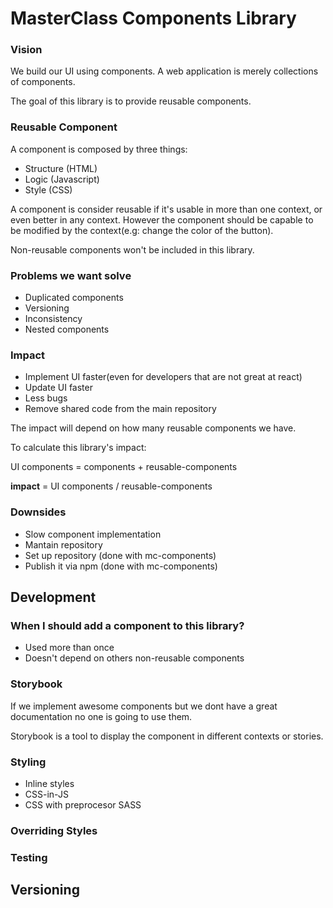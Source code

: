 # MasterClass Components Library

### Vision
We build our UI using components. A web application is merely collections of components.

The goal of this library is to provide reusable components.

### Reusable Component
A component is composed by three things:
- Structure (HTML)
- Logic (Javascript)
- Style (CSS)

A component is consider reusable if it's usable in more than one context, or even better in any context.
However the component should be capable to be modified by the context(e.g: change the color of the button).

Non-reusable components won't be included in this library.

### Problems we want solve
- Duplicated components
- Versioning
- Inconsistency
- Nested components

### Impact
- Implement UI faster(even for developers that are not great at react)
- Update UI faster
- Less bugs
- Remove shared code from the main repository

The impact will depend on how many reusable components we have.

To calculate this library's impact:

UI components = components + reusable-components

**impact** = UI components / reusable-components

### Downsides
- Slow component implementation
- Mantain repository
- Set up repository (done with mc-components)
- Publish it via npm (done with mc-components)

## Development

### When I should add a component to this library?
- Used more than once
- Doesn't depend on others non-reusable components

### Storybook
If we implement awesome components but we dont have a great documentation no one is going to use them.

Storybook is a tool to display the component in different contexts or stories.

### Styling
- Inline styles
- CSS-in-JS
- CSS with preprocesor SASS

### Overriding Styles

### Testing

## Versioning
